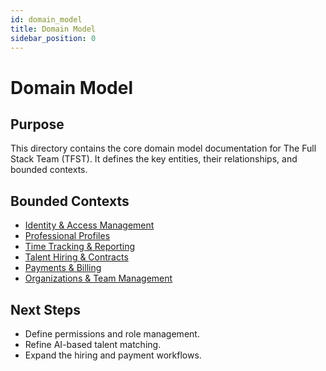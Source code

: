 ```yaml
---
id: domain_model
title: Domain Model
sidebar_position: 0
---
```


# Domain Model

## Purpose
This directory contains the core domain model documentation for The Full Stack Team (TFST). It defines the key entities, their relationships, and bounded contexts.

## Bounded Contexts
- [Identity & Access Management](identity-access-management.md)
- [Professional Profiles](professional-profiles.md)
- [Time Tracking & Reporting](time-tracking-reporting.md)
- [Talent Hiring & Contracts](talent-hiring-contracts.md)
- [Payments & Billing](payments-billing.md)
- [Organizations & Team Management](organizations-team-management.md)

## Next Steps
- Define permissions and role management.
- Refine AI-based talent matching.
- Expand the hiring and payment workflows.
